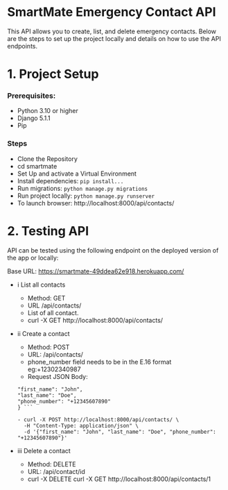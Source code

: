 # SmartMate Emergency Contact API

This API allows you to create, list, and delete emergency contacts. Below are the steps to set up the project locally and details on how to use the API endpoints.

# 1. Project Setup

### Prerequisites:
- Python 3.10 or higher
- Django 5.1.1
- Pip

### Steps
- Clone the Repository
- cd smartmate
- Set Up and activate a Virtual Environment
- Install dependencies:
```pip install...```
- Run migrations:
```python manage.py migrations```
- Run project locally:
```python manage.py runserver```
- To launch browser: http://localhost:8000/api/contacts/

# 2. Testing API
API can be tested using the following endpoint on the deployed version of the app or locally:

Base URL: https://smartmate-49ddea62e918.herokuapp.com/

- i List all contacts
    - Method: GET
    - URL /api/contacts/
    - List of all contact.
    - curl -X GET http://localhost:8000/api/contacts/

- ii Create a contact
    - Method: POST
    - URL: /api/contacts/
    - phone_number field needs to be in the E.16 format eg:+12302340987
    - Request JSON Body:
    ```{
    "first_name": "John",
    "last_name": "Doe",
    "phone_number": "+12345607890"
    } ```

    - curl -X POST http://localhost:8000/api/contacts/ \
      -H "Content-Type: application/json" \
      -d '{"first_name": "John", "last_name": "Doe", "phone_number": "+12345607890"}'

- iii Delete a contact
    - Method: DELETE
    - URL: /api/contact/id
    - curl -X DELETE curl -X GET http://localhost:8000/api/contacts/1
